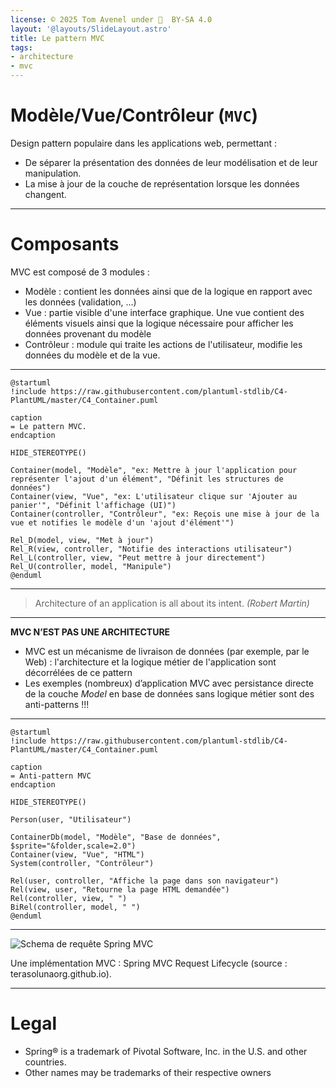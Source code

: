 ```yaml
---
license: © 2025 Tom Avenel under 󰵫  BY-SA 4.0
layout: '@layouts/SlideLayout.astro'
title: Le pattern MVC
tags:
- architecture
- mvc
---
```


# Modèle/Vue/Contrôleur (`MVC`)

Design pattern populaire dans les applications web, permettant :

- De séparer la présentation des données de leur modélisation et de leur manipulation.
- La mise à jour de la couche de représentation lorsque les données changent.

---

# Composants 

MVC est composé de 3 modules :

- Modèle : contient les données ainsi que de la logique en rapport avec les données (validation, ...)
- Vue : partie visible d'une interface graphique. Une vue contient des éléments visuels ainsi que la logique nécessaire pour afficher les données provenant du modèle
- Contrôleur : module qui traite les actions de l'utilisateur, modifie les données du modèle et de la vue.

---

```plantuml
@startuml
!include https://raw.githubusercontent.com/plantuml-stdlib/C4-PlantUML/master/C4_Container.puml

caption
= Le pattern MVC.
endcaption

HIDE_STEREOTYPE()

Container(model, "Modèle", "ex: Mettre à jour l'application pour représenter l'ajout d'un élément", "Définit les structures de données")
Container(view, "Vue", "ex: L'utilisateur clique sur 'Ajouter au panier'", "Définit l'affichage (UI)")
Container(controller, "Contrôleur", "ex: Reçois une mise à jour de la vue et notifies le modèle d'un 'ajout d'élément'")

Rel_D(model, view, "Met à jour")
Rel_R(view, controller, "Notifie des interactions utilisateur")
Rel_L(controller, view, "Peut mettre à jour directement")
Rel_U(controller, model, "Manipule")
@enduml
```

---

> Architecture of an application is all about its intent. _(Robert Martin)_

---

**MVC N’EST PAS UNE ARCHITECTURE**

- MVC est un mécanisme de livraison de données (par exemple, par le Web) : l'architecture et la logique métier de l'application sont décorrélées de ce pattern
- Les exemples (nombreux) d’application MVC avec persistance directe de la couche _Model_ en base de données sans logique métier sont des anti-patterns !!!

---

```plantuml
@startuml
!include https://raw.githubusercontent.com/plantuml-stdlib/C4-PlantUML/master/C4_Container.puml

caption
= Anti-pattern MVC
endcaption

HIDE_STEREOTYPE()

Person(user, "Utilisateur")

ContainerDb(model, "Modèle", "Base de données", $sprite="&folder,scale=2.0")
Container(view, "Vue", "HTML")
System(controller, "Contrôleur")

Rel(user, controller, "Affiche la page dans son navigateur")
Rel(view, user, "Retourne la page HTML demandée")
Rel(controller, view, " ")
BiRel(controller, model, " ")
@enduml
```

---

![Schema de requête Spring MVC](https://terasolunaorg.github.io/guideline/5.3.0.RELEASE/en/_images/RequestLifecycle.png)

<div class="caption">Une implémentation MVC : Spring MVC Request Lifecycle (source : terasolunaorg.github.io).</div>

---

# Legal

- Spring® is a trademark of Pivotal Software, Inc. in the U.S. and other countries.
- Other names may be trademarks of their respective owners

